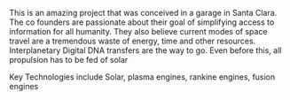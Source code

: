 This is an amazing project that was conceived in a garage in Santa Clara. 
The co founders are passionate about their goal of simplifying access to information for all humanity. 
They also believe current modes of space travel are a tremendous waste of energy, time and other resources. 
Interplanetary Digital DNA transfers are the way to go. 
Even before this, all propulsion has to be fed of solar

Key Technologies include Solar, plasma engines, rankine engines, fusion engines
